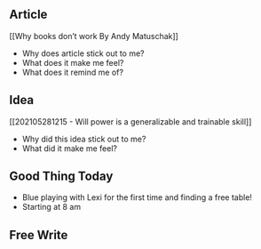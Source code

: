 ## Article
[[Why books don’t work By Andy Matuschak]]
- Why does article stick out to me? 
- What does it make me feel? 
- What does it remind me of?

## Idea
[[202105281215 - Will power is a generalizable and trainable skill]]
- Why did this idea stick out to me? 
- What did it make me feel? 

## Good Thing Today
- Blue playing with Lexi for the first time and finding a free table!
- Starting at 8 am

## Free Write

